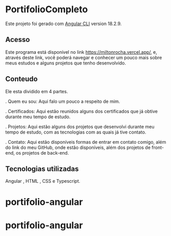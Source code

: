 # PortifolioCompleto

Este projeto foi gerado com [Angular CLI](https://github.com/angular/angular-cli) version 18.2.9.

## Acesso

Este programa está disponível no link https://miltonrocha.vercel.app/, e, através deste link, você poderá navegar e conhecer um pouco mais sobre meus estudos e alguns projetos que tenho desenvolvido.

## Conteudo

Ele esta dividido em 4 partes.

. Quem eu sou: Aqui falo um pouco a respeito de mim.

. Certificados: Aqui estão reunidos alguns dos certificados que já obtive durante meu tempo de estudo.

. Projetos: Aqui estão alguns dos projetos que desenvolvi durante meu tempo de estudo, com as tecnologias com as quais já tive contato.

. Contato: Aqui estão disponíveis formas de entrar em contato comigo, além do link do meu GitHub, onde estão disponíveis, além dos projetos de front-end, os projetos de back-end.

## Tecnologias utilizadas

Angular , HTML , CSS e Typescript.
# portifolio-angular
# portifolio-angular

